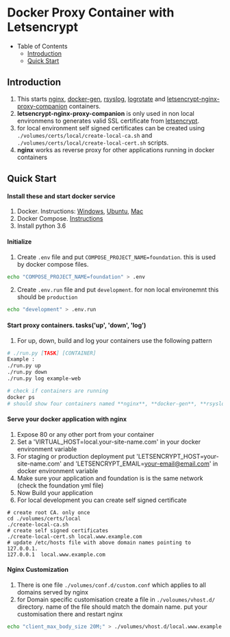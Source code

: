 # Docker Proxy Container with Letsencrypt

- Table of Contents
  - [Introduction](#introduction)
  - [Quick Start](#quick-start)

## Introduction
1. This starts [nginx](https://hub.docker.com/_/nginx/), [docker-gen](https://github.com/jwilder/docker-gen), [rsyslog](https://www.rsyslog.com), [logrotate](https://github.com/blacklabelops/logrotate) and [letsencrypt-nginx-proxy-companion](https://github.com/JrCs/docker-letsencrypt-nginx-proxy-companion) containers.
2. **letsencrypt-nginx-proxy-companion** is only used in non local environmens to generates valid SSL certificate from [letsencrypt](https://letsencrypt.org/).
3. for local environment self signed certificates can be created using `./volumes/certs/local/create-local-ca.sh` and `./volumes/certs/local/create-local-cert.sh` scripts.
3. **nginx** works as reverse proxy for other applications running in docker containers

## Quick Start

#### Install these and start docker service
1. Docker. Instructions: [Windows](https://docs.docker.com/docker-for-windows/install/#start-docker-for-windows),
  [Ubuntu](https://docs.docker.com/install/linux/docker-ce/ubuntu/#os-requirements),
  [Mac](https://docs.docker.com/docker-for-mac/install/#install-and-run-docker-for-mac)
2. Docker Compose. [Instructions](https://docs.docker.com/compose/install/#install-compose)
3. Install python 3.6

#### Initialize
1. Create `.env` file and put `COMPOSE_PROJECT_NAME=foundation`. this is used by docker compose files.
```bash
echo "COMPOSE_PROJECT_NAME=foundation" > .env
```
2. Create `.env.run` file and put `development`. for non local environemnt this should be `production`
```bash
echo "development" > .env.run
```

#### Start proxy containers. tasks('up', 'down', 'log')

1. For up, down, build and log your containers use the following pattern
```bash
# ./run.py [TASK] [CONTAINER]
Example :
./run.py up
./run.py down
./run.py log example-web

# check if containers are running
docker ps
# should show four containers named **nginx**, **docker-gen**, **rsyslog**, **logrotate** for 'local' environement
```

#### Serve your docker application with nginx

1. Expose 80 or any other port from your container
2. Set a 'VIRTUAL_HOST=local.your-site-name.com' in your docker environment variable
3. For staging or production deployment put 'LETSENCRYPT_HOST=your-site-name.com' and 'LETSENCRYPT_EMAIL=your-email@email.com' in docker environment variable
3. Make sure your application and foundation is is the same network (check the foundation yml file)
4. Now Build your application
5. For local development you can create self signed certificate
```
# create root CA. only once
cd ./volumes/certs/local
./create-local-ca.sh
# create self signed certificates
./create-local-cert.sh local.www.example.com
# update /etc/hosts file with above domain names pointing to 127.0.0.1.
127.0.0.1  local.www.example.com
```

#### Nginx Customization
1. There is one file `./volumes/conf.d/custom.conf` which applies to all domains served by nginx
2. for Domain specific customisation create a file in `./voloumes/vhost.d/` directory. name of the file should match the domain name. put your customisation there and restart nginx
```bash
echo "client_max_body_size 20M;" > ./volumes/vhost.d/local.www.example.com
```
